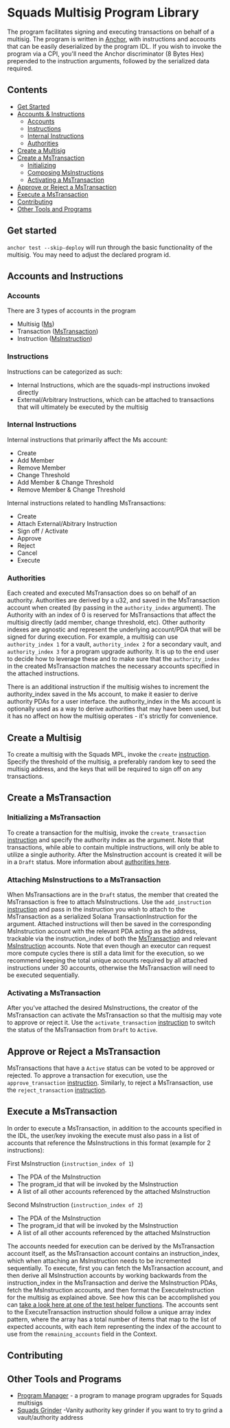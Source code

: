 # Squads Multisig Program Library
The program facilitates signing and executing transactions on behalf of a multisig. The program is written in [Anchor](https://github.com/coral-xyz/anchor), with instructions and accounts that can be easily deserialized by the program IDL. If you wish to invoke the program via a CPI, you'll need the Anchor discriminator (8 Bytes Hex) prepended to the instruction arguments, followed by the serialized data required.

## Contents
* [Get Started](#get-started)
* [Accounts & Instructions](#accounts-and-instructions)
  * [Accounts](#accounts)
  * [Instructions](#instructions)
  * [Internal Instructions](#internal-instructions)
  * [Authorities](#authorities)
* [Create a Multisig](#create-a-multisig)
* [Create a MsTransaction](#create-a-mstransaction)
  * [Initializing](#initializing-a-mstransaction)
  * [Composing MsInstructions](#attaching-msinstructions-to-a-mstransaction)
  * [Activating a MsTransaction](#activating-a-mstransaction)
* [Approve or Reject a MsTransaction](#approve-or-reject-a-mstransaction)
* [Execute a MsTransaction](#execute-a-transaction)
* [Contributing](#contributing)
* [Other Tools and Programs](#other-tools-and-programs)

## Get started
`anchor test --skip-deploy` will run through the basic functionality of the multisig. You may need to adjust the declared program id.

## Accounts and Instructions
### Accounts
There are 3 types of accounts in the program
* Multisig ([Ms](https://github.com/squads-dapp/squads-mpl/blob/main/programs/squads-mpl/src/state/ms.rs#L6]))
* Transaction ([MsTransaction](https://github.com/squads-dapp/squads-mpl/blob/main/programs/squads-mpl/src/state/ms.rs#L94))
* Instruction ([MsInstruction](https://github.com/squads-dapp/squads-mpl/blob/main/programs/squads-mpl/src/state/ms.rs#L235))

### Instructions
Instructions can be categorized as such:
* Internal Instructions, which are the squads-mpl instructions invoked directly
* External/Arbitrary Instructions, which can be attached to transactions that will ultimately be executed by the multisig

### Internal Instructions
Internal instructions that primarily affect the Ms account:
* Create
* Add Member
* Remove Member
* Change Threshold
* Add Member & Change Threshold
* Remove Member & Change Threshold

Internal instructions related to handling MsTransactions:
* Create
* Attach External/Abitrary Instruction
* Sign off / Activate
* Approve
* Reject
* Cancel
* Execute

### Authorities
Each created and executed MsTransaction does so on behalf of an authority. Authorities are derived by a u32, and saved in the MsTransaction account when created (by passing in the `authority_index` argument). The Authority with an index of 0 is reserved for MsTransactions that affect the multisig directly (add member, change threshold, etc). Other authority indexes are agnostic and represent the underlying account/PDA that will be signed for during execution. For example, a multisig can use `authority_index 1` for a vault, `authority_index 2` for a secondary vault, and `authority_index 3` for a program upgrade authority. It is up to the end user to decide how to leverage these and to make sure that the `authority_index` in the created MsTransaction matches the necessary accounts specified in the attached instructions.

There is an additional instruction if the multisig wishes to increment the authority_index saved in the Ms account, to make it easier to derive authority PDAs for a user interface. the authority_index in the Ms account is optionally used as a way to derive authorities that may have been used, but it has no affect on how the multisig operates - it's strictly for convenience. 

## Create a Multisig
To create a multisig with the Squads MPL, invoke the `create` [instruction](https://github.com/Squads-Protocol/squads-mpl/blob/main/programs/squads-mpl/src/lib.rs#L22). Specify the threshold of the multisig, a preferably random key to seed the multisig address, and the keys that will be required to sign off on any transactions.

## Create a MsTransaction
### Initializing a MsTransaction
To create a transaction for the multisig, invoke the `create_transaction` [instruction](https://github.com/Squads-Protocol/squads-mpl/blob/main/programs/squads-mpl/src/lib.rs#L184) and specify the authority index as the argument. Note that transactions, while able to contain multiple instructions, will only be able to utilize a single authority. After the MsInstruction account is created it will be in a `Draft` status. More information about [authorities here](#authorities).

### Attaching MsInstructions to a MsTransaction
When MsTransactions are in the `Draft` status, the member that created the MsTransaction is free to attach MsInstructions. Use the `add_instruction` [instruction](https://github.com/Squads-Protocol/squads-mpl/blob/main/programs/squads-mpl/src/lib.rs#L222) and pass in the instruction you wish to attach to the MsTransaction as a serialized Solana TransactionInstruction for the argument. Attached instructions will then be saved in the corresponding MsInstruction account with the relevant PDA acting as the address, trackable via the instruction_index of both the [MsTransaction](https://github.com/Squads-Protocol/squads-mpl/blob/main/programs/squads-mpl/src/state/ms.rs#L104) and relevant [MsInstruction](https://github.com/Squads-Protocol/squads-mpl/blob/main/programs/squads-mpl/src/state/ms.rs#L236) accounts. Note that even though an executor can request more compute cycles there is still a data limit for the execution, so we recommend keeping the total unique accounts required by all attached instructions under 30 accounts, otherwise the MsTransaction will need to be executed sequentially.

### Activating a MsTransaction
After you've attached the desired MsInstructions, the creator of the MsTransaction can activate the MsTransaction so that the multisig may vote to approve or reject it. Use the `activate_transaction` [instruction](https://github.com/Squads-Protocol/squads-mpl/blob/main/programs/squads-mpl/src/lib.rs#L214) to switch the status of the MsTransaction from `Draft` to `Active`.

## Approve or Reject a MsTransaction
MsTransactions that have a `Active` status can be voted to be approved or rejected. To approve a transaction for execution, use the `approve_transaction` [instruction](https://github.com/Squads-Protocol/squads-mpl/blob/main/programs/squads-mpl/src/lib.rs#L238). Similarly, to reject a MsTransaction, use the `reject_transaction` [instruction](https://github.com/Squads-Protocol/squads-mpl/blob/main/programs/squads-mpl/src/lib.rs#L254).

## Execute a MsTransaction
In order to execute a MsTransaction, in addition to the accounts specified in the IDL, the user/key invoking the execute must also pass in a list of accounts that reference the MsInstructions in this format (example for 2 instructions):

First MsInstruction (`instruction_index of 1`)
* The PDA of the MsInstruction
* The program_id that will be invoked by the MsInstruction
* A list of all other accounts referenced by the attached MsInstruction
  
Second MsInstruction (`instruction_index of 2`)
* The PDA of the MsInstruction
* The program_id that will be invoked by the MsInstruction
* A list of all other accounts referenced by the attached MsInstruction

The accounts needed for execution can be derived by the MsTransaction account itself, as the MsTransaction account contains an instruction_index, which when attaching an MsInstruction needs to be incremented sequentially. To execute, first you can fetch the MsTransaction account, and then derive all MsInstruction accounts by working backwards from the instruction_index in the MsTransaction and derive the MsInstruction PDAs, fetch the MsInstruction accounts, and then format the ExecuteInstruction for the multisig as explained above. See how this can be accomplished you can [take a look here at one of the test helper functions](https://github.com/squads-dapp/squads-mpl/blob/main/helpers/transactions.ts#L29). The accounts sent to the ExecuteTransaction instruction should follow a unique array index pattern, where the array has a total number of items that map to the list of expected accounts, with each item representing the index of the account to use from the `remaining_accounts` field in the Context.

## Contributing

## Other Tools and Programs
* [Program Manager](https://github.com/squads-dapp/squads-mpl/tree/main/programs/program-manager) - a program to manage program upgrades for Squads multisigs
* [Squads Grinder](https://github.com/mralbertchen/squads-grinder) -Vanity authority key grinder if you want to try to grind a vault/authority address

